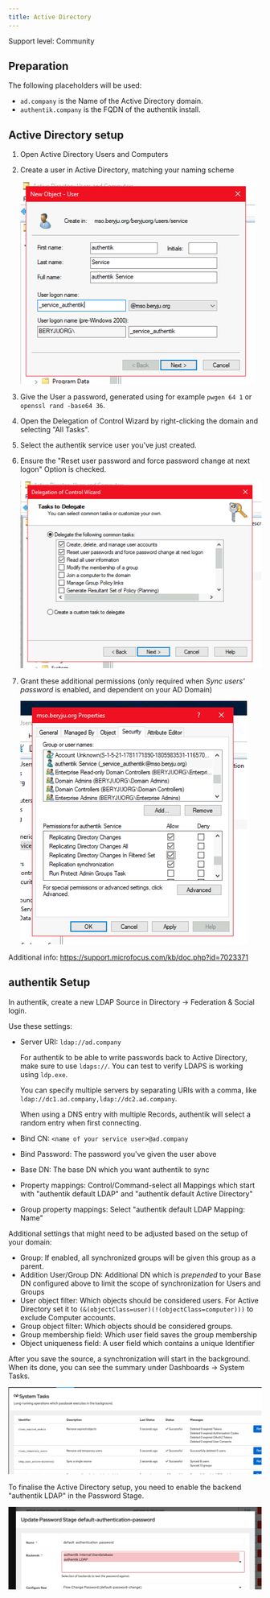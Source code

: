 ```yaml
---
title: Active Directory
---
```


<span class="badge badge--secondary">Support level: Community</span>

## Preparation

The following placeholders will be used:

-   `ad.company` is the Name of the Active Directory domain.
-   `authentik.company` is the FQDN of the authentik install.

## Active Directory setup

1. Open Active Directory Users and Computers

2. Create a user in Active Directory, matching your naming scheme

    ![](./01_user_create.png)

3. Give the User a password, generated using for example `pwgen 64 1` or `openssl rand -base64 36`.

4. Open the Delegation of Control Wizard by right-clicking the domain and selecting "All Tasks".

5. Select the authentik service user you've just created.

6. Ensure the "Reset user password and force password change at next logon" Option is checked.

    ![](./02_delegate.png)

7. Grant these additional permissions (only required when _Sync users' password_ is enabled, and dependent on your AD Domain)

    ![](./03_additional_perms.png)

Additional info: https://support.microfocus.com/kb/doc.php?id=7023371

## authentik Setup

In authentik, create a new LDAP Source in Directory -> Federation & Social login.

Use these settings:

-   Server URI: `ldap://ad.company`

    For authentik to be able to write passwords back to Active Directory, make sure to use `ldaps://`. You can test to verify LDAPS is working using `ldp.exe`.

    You can specify multiple servers by separating URIs with a comma, like `ldap://dc1.ad.company,ldap://dc2.ad.company`.

    When using a DNS entry with multiple Records, authentik will select a random entry when first connecting.

-   Bind CN: `<name of your service user>@ad.company`
-   Bind Password: The password you've given the user above
-   Base DN: The base DN which you want authentik to sync
-   Property mappings: Control/Command-select all Mappings which start with "authentik default LDAP" and "authentik default Active Directory"
-   Group property mappings: Select "authentik default LDAP Mapping: Name"

Additional settings that might need to be adjusted based on the setup of your domain:

-   Group: If enabled, all synchronized groups will be given this group as a parent.
-   Addition User/Group DN: Additional DN which is _prepended_ to your Base DN configured above to limit the scope of synchronization for Users and Groups
-   User object filter: Which objects should be considered users. For Active Directory set it to `(&(objectClass=user)(!(objectClass=computer)))` to exclude Computer accounts.
-   Group object filter: Which objects should be considered groups.
-   Group membership field: Which user field saves the group membership
-   Object uniqueness field: A user field which contains a unique Identifier

After you save the source, a synchronization will start in the background. When its done, you can see the summary under Dashboards -> System Tasks.

![](./10_ak_status.png)

To finalise the Active Directory setup, you need to enable the backend "authentik LDAP" in the Password Stage.

![](./11_ak_stage.png)
